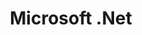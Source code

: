---
title: "Microsoft .Net"
description: "협업에 필수적인 VCS인 'GitHub'에 대한 자료를 정리했습니다."
slug: "Microsoft .Net"
image: "../../resource/A63384FF-E452-442B-BBD0-4F809DFCAAF1_4_5005_c.jpeg"
style:
    background: "#2a9d8f"
    color: "#fff"
---